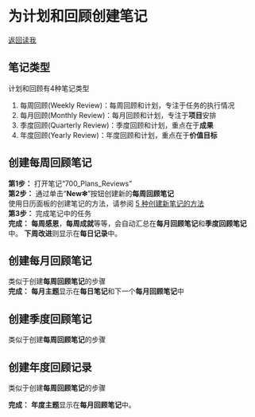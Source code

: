 # 为计划和回顾创建笔记
[返回读我](../../README_CN.md)

## 笔记类型

计划和回顾有4种笔记类型

1. 每周回顾(Weekly Review)：每周回顾和计划，专注于任务的执行情况
2. 每月回顾(Monthly Review)：每月回顾和计划，专注于**项目**安排
3. 季度回顾(Quarterly Review)：季度回顾和计划，重点在于**成果**
4. 年度回顾(Yearly Review)：年度回顾和计划，重点在于**价值目标**


## 创建每周回顾笔记

**第1步：** 打开笔记“700_Plans_Reviews”  
**第2步：** 通过单击“**New❇**”按钮创建新的**每周回顾笔记**  
使用日历面板的创建笔记的方法，请参阅 [5 种创建新笔记的方法](QS_a1_5_Ways_to_create_new_notes.md)  
**第3步：** 完成笔记中的任务  
**完成：** **每周感恩**，**每周成就**等等，会自动汇总在**每月回顾笔记**和**季度回顾笔记**中。 **下周改进**则显示在**每日记录**中。  

## 创建每月回顾笔记

类似于创建**每周回顾笔记**的步骤   
**完成：** **每月主题**显示在**每日笔记**和下一个**每月回顾笔记**中  

## 创建季度回顾笔记

类似于创建**每周回顾笔记**的步骤

## 创建年度回顾记录

类似于创建**每周回顾笔记**的步骤

**完成：** **年度主题**显示在**每月回顾笔记**中。

